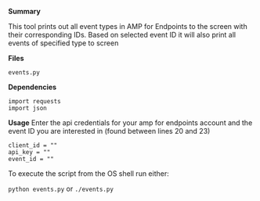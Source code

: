 **Summary**

This tool prints out all event types in AMP for Endpoints to the screen with their corresponding IDs. Based on selected event ID it will also print all events of specified type to screen

**Files**

`events.py`

**Dependencies**
```
import requests
import json
```

**Usage**
Enter the api credentials for your amp for endpoints account and the event ID you are interested in (found between lines 20 and 23)  
```
client_id = ""
api_key = ""
event_id = ""
```

To execute the script from the OS shell run either:

`python events.py`
or
`./events.py`
